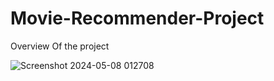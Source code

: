 # Movie-Recommender-Project
Overview Of the project

![Screenshot 2024-05-08 012708](https://github.com/Laqub-Haroon/Movie-Recommender-Project/assets/145701125/ba1c26a1-05c3-4618-80f3-6249879af68d)
